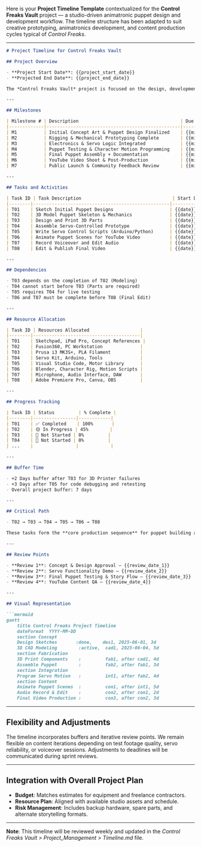 Here is your **Project Timeline Template** contextualized for the **Control Freaks Vault** project — a studio-driven animatronic puppet design and development workflow. The timeline structure has been adapted to suit creative prototyping, animatronics development, and content production cycles typical of *Control Freaks*.

---

````markdown
# Project Timeline for Control Freaks Vault

## Project Overview

- **Project Start Date**: {{project_start_date}}
- **Projected End Date**: {{project_end_date}}

The *Control Freaks Vault* project is focused on the design, development, testing, and deployment of servo-controlled animatronic puppets, along with their integration into storytelling content and educational platforms.

---

## Milestones

| Milestone # | Description                                      | Due Date         |
|-------------|--------------------------------------------------|------------------|
| M1          | Initial Concept Art & Puppet Design Finalized    | {{milestone_1}}  |
| M2          | Rigging & Mechanical Prototyping Complete        | {{milestone_2}}  |
| M3          | Electronics & Servo Logic Integrated             | {{milestone_3}}  |
| M4          | Puppet Testing & Character Motion Programming    | {{milestone_4}}  |
| M5          | Final Puppet Assembly + Documentation            | {{milestone_5}}  |
| M6          | YouTube Video Shoot & Post-Production            | {{milestone_6}}  |
| M7          | Public Launch & Community Feedback Review        | {{milestone_7}}  |

---

## Tasks and Activities

| Task ID | Task Description                                  | Start Date      | End Date        | Duration (Days) | Assigned To         |
|--------|---------------------------------------------------|-----------------|-----------------|------------------|----------------------|
| T01    | Sketch Initial Puppet Designs                     | {{date}}        | {{date}}        | {{duration}}     | Thomas Ware (Art)    |
| T02    | 3D Model Puppet Skeleton & Mechanics              | {{date}}        | {{date}}        | {{duration}}     | CAD/Engineering Team |
| T03    | Design and Print 3D Parts                         | {{date}}        | {{date}}        | {{duration}}     | Fabrication Lead     |
| T04    | Assemble Servo-Controlled Prototype               | {{date}}        | {{date}}        | {{duration}}     | Robotics Team        |
| T05    | Write Servo Control Scripts (Arduino/Python)      | {{date}}        | {{date}}        | {{duration}}     | Programming Team     |
| T06    | Animate Puppet Scenes for YouTube Video           | {{date}}        | {{date}}        | {{duration}}     | Content Team         |
| T07    | Record Voiceover and Edit Audio                   | {{date}}        | {{date}}        | {{duration}}     | Audio Lead           |
| T08    | Edit & Publish Final Video                        | {{date}}        | {{date}}        | {{duration}}     | Post-Production Team |

---

## Dependencies

- T03 depends on the completion of T02 (Modeling)
- T04 cannot start before T03 (Parts are required)
- T05 requires T04 for live testing
- T06 and T07 must be complete before T08 (Final Edit)

---

## Resource Allocation

| Task ID | Resources Allocated                   |
|--------|----------------------------------------|
| T01    | Sketchpad, iPad Pro, Concept References |
| T02    | Fusion360, PC Workstation              |
| T03    | Prusa i3 MK3S+, PLA Filament           |
| T04    | Servo Kit, Arduino, Tools              |
| T05    | Visual Studio Code, Motor Library      |
| T06    | Blender, Character Rig, Motion Scripts |
| T07    | Microphone, Audio Interface, DAW       |
| T08    | Adobe Premiere Pro, Canva, OBS         |

---

## Progress Tracking

| Task ID | Status         | % Complete |
|--------|----------------|------------|
| T01    | ✅ Completed    | 100%       |
| T02    | 🟡 In Progress | 45%        |
| T03    | 🔲 Not Started | 0%         |
| T04    | 🔲 Not Started | 0%         |
| ...    |                |            |

---

## Buffer Time

- +2 Days buffer after T03 for 3D Printer failures
- +3 Days after T05 for code debugging and retesting
- Overall project buffer: 7 days

---

## Critical Path

- T02 → T03 → T04 → T05 → T06 → T08

These tasks form the **core production sequence** for puppet building and integration with content creation. Any delay directly impacts the project release.

---

## Review Points

- **Review 1**: Concept & Design Approval – {{review_date_1}}
- **Review 2**: Servo Functionality Demo – {{review_date_2}}
- **Review 3**: Final Puppet Testing & Story Flow – {{review_date_3}}
- **Review 4**: YouTube Content QA – {{review_date_4}}

---

## Visual Representation

```mermaid
gantt
    title Control Freaks Project Timeline
    dateFormat  YYYY-MM-DD
    section Concept
    Design Sketches       :done,    des1, 2025-06-01, 3d
    3D CAD Modeling        :active,  cad1, 2025-06-04, 5d
    section Fabrication
    3D Print Components    :         fab1, after cad1, 4d
    Assemble Puppet        :         fab2, after fab1, 3d
    section Integration
    Program Servo Motion   :         int1, after fab2, 4d
    section Content
    Animate Puppet Scenes  :         con1, after int1, 5d
    Audio Record & Edit    :         con2, after con1, 2d
    Final Video Production :         con3, after con2, 3d
````

---

## Flexibility and Adjustments

The timeline incorporates buffers and iterative review points. We remain flexible on content iterations depending on test footage quality, servo reliability, or voiceover sessions. Adjustments to deadlines will be communicated during sprint reviews.

---

## Integration with Overall Project Plan

* **Budget**: Matches estimates for equipment and freelance contractors.
* **Resource Plan**: Aligned with available studio assets and schedule.
* **Risk Management**: Includes backup hardware, spare parts, and alternate storytelling formats.

---

**Note**: This timeline will be reviewed weekly and updated in the *Control Freaks Vault > Project\_Management > Timeline.md* file.

```
